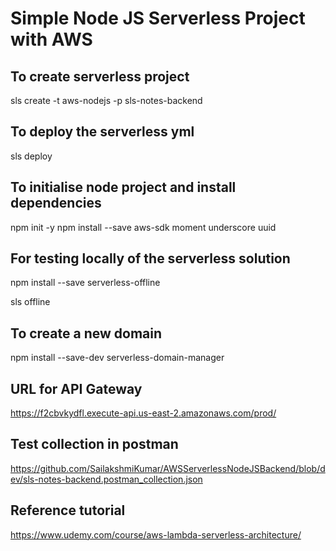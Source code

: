 # Simple Node JS Serverless Project with AWS 

## To create serverless project

sls create -t aws-nodejs -p sls-notes-backend

## To deploy the serverless yml 

sls deploy 

## To initialise node project and install dependencies
npm init -y
npm install --save aws-sdk moment underscore uuid

## For testing locally of the serverless solution
npm install --save serverless-offline

sls offline

## To create a new domain 
npm install --save-dev serverless-domain-manager

##  URL for API Gateway 
https://f2cbvkydfl.execute-api.us-east-2.amazonaws.com/prod/

##  Test collection in postman

https://github.com/SailakshmiKumar/AWSServerlessNodeJSBackend/blob/dev/sls-notes-backend.postman_collection.json

##  Reference tutorial 

https://www.udemy.com/course/aws-lambda-serverless-architecture/


